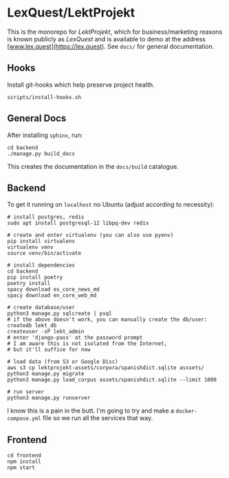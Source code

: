 # LexQuest/LektProjekt

This is the monorepo for _LektProjekt_, which for business/marketing reasons is known publicly as _LexQuest_ and is available to demo at the address [www.lex.quest](https://lex.quest). See `docs/` for general documentation.

## Hooks

Install git-hooks which help preserve project health.

```
scripts/install-hooks.sh
```

## General Docs

After installing `sphinx`, run:

```
cd backend
./manage.py build_docs
```

This creates the documentation in the `docs/build` catalogue.

## Backend

To get it running on `localhost` no Ubuntu (adjust according to necessity):

```
# install postgres, redis
sudo apt install postgresql-12 libpq-dev redis

# create and enter virtualenv (you can also use pyenv)
pip install virtualenv
virtualenv venv
source venv/bin/activate

# install dependencies
cd backend
pip install poetry
poetry install
spacy download es_core_news_md
spacy download en_core_web_md

# create database/user
python3 manage.py sqlcreate | psql
# if the above doesn't work, you can manually create the db/user:
createdb lekt_db
createuser -sP lekt_admin
# enter 'django-pass' at the password prompt
# I am aware this is not isolated from the Internet,
# but it'll suffice for now

# load data (from S3 or Google Disc)
aws s3 cp lektprojekt-assets/corpora/spanishdict.sqlite asssets/
python3 manage.py migrate
python3 manage.py load_corpus assets/spanishdict.sqlite --limit 1000

# run server
python3 manage.py runserver
```

I know this is a pain in the butt. I'm going to try and make a `docker-compose.yml` file so we run all the services that way.

## Frontend

```
cd frontend
npm install
npm start
```
